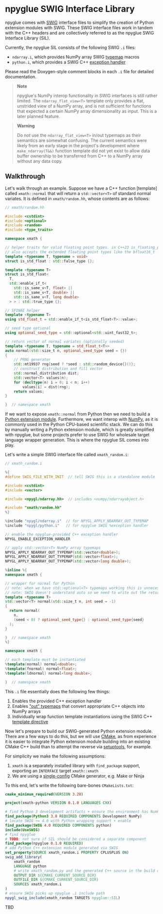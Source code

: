 # npyglue SWIG Interface Library

<!--
    npyglue-sil.md

    Author: Derek Huang
    License: MIT License

    This Markdown file is written in GitHub Flavored Markdown.

    Note:

    The [!NOTE] alert blocks are only supported by Doxygen 1.11.0 and above so
    we do not use them in the documentation (may be changed later).

    Markdown has no official support for comments and we want Doxygen to use
    the level 1 heading as the page title, so this HTML comment block is placed
    below, instead of above, the level 1 heading serving as the title.
-->

npyglue comes with [SWIG] interface files to simplify the creation of Python
extension modules with SWIG. These SWIG interface files work in tandem with the
C++ headers and are collectively referred to as the npyglue SWIG Interface
Library (SIL).

[SWIG]: https://www.swig.org/

Currently, the npyglue SIL consists of the following SWIG `.i` files:

<!--
    note:

    originally, the "exception handler" link reference text was `%exception`,
    but Doxygen's Markdown parser kept discarding the `%`. by the CommonMark
    standard, backslash escapes do *not* work in code blocks. using \%exception
    actually worked fine; we just could not encase it in backticks.

    so we just decided to drop the typewriter formatting and use
    "exception handler" as the link text. note that using doubld %, e.g. with
    `%%exception`, Doxygen managed to preserve one %, but this doesn't seem to
    be expected behavior per the CommonMark standard.
-->

* `ndarray.i`, which provides NumPy array SWIG
  [typemap](https://www.swig.org/Doc4.0/Python.html#Python_nn53) macros
* `python.i`, which provides a SWIG C++
  [exception handler](https://www.swig.org/Doc4.0/Python.html#Python_nn44)

Please read the Doxygen-style comment blocks in each `.i` file for detailed
documentation.

> **Note**
>
> npyglue's NumPy interop functionality in SWIG interfaces is still rather
> limited. The `ndarray_flat_view<T>` template only provides a flat, unstrided
> view of a NumPy array, and is not sufficient for functions that expected a
> certain NumPy array dimensionality as input. This is a later planned feature.

> **Warning**
>
> Do *not* use the `ndarray_flat_view<T>` in/out typemaps as their semantics
> are somewhat confusing. The current semantics were likely from an early stage
> in the project's development where `make_ndarray(T&&)` function template did
> not yet exist to allow data buffer ownership to be transferred from C++ to a
> NumPy array without any data copy.

## Walkthrough

Let's walk through an example. Suppose we have a C++ function \[template\]
called `xmath::normal` that will return a `std::vector<T>` of standard normal
variates. It is defined in `xmath/random.hh`, whose contents are as follows:

<!--
    note:

    technically c++ can be used as the language in the fenced code block but
    Doxygen seems to only parse the "c" part and "++" will be part of the code.
-->

```cpp
// xmath/random.hh

#include <cstdint>
#include <optional>
#include <random>
#include <type_traits>

namespace xmath {

// helper traits for valid floating point types. in C++23 is_floating_point<T>
// also accepts the extended floating point types like the bfloat16_t
template <typename T, typename = void>
struct is_std_float : std::false_type {};

template <typename T>
struct is_std_float<
  T,
  std::enable_if_t<
    std::is_same_v<T, float> ||
    std::is_same_v<T, double> ||
    std::is_same_v<T, long double>
  > > : std::true_type {};

// SFINAE helper
template <typename T>
using std_float_t = std::enable_if_t<is_std_float<T>::value>;

// seed type optional
using optional_seed_type = std::optional<std::uint_fast32_t>;

// return vector of normal variates (optionally seeded)
template <typename T, typename = std_float_t<T>>
auto normal(std::size_t n, optional_seed_type seed = {})
{
    // PRNG generator
    std::mt19937 rng{seed ? *seed : std::random_device{}()};
    // construct distribution and fill vector
    std::normal_distribution dist;
    std::vector<T> values(n);
    for (decltype(n) i = 0; i < n; i++)
        values[i] = dist(rng);
    return values;
}

}  // namespace xmath
```

If we want to expose `xmath::normal` from Python then we need to build
a [Python extension module](https://docs.python.org/3/extending/extending.html).
Furthermore, we want interop with [NumPy], as it is commonly used in the Python
CPU-based scientific stack. We can do this by manually writing a Python
extension module, which is greatly simplified with npyglue, but some projects
prefer to use SWIG for wholesale target language wrapper generation. This is
where the npyglue SIL comes into play.

[NumPy]: https://numpy.org/doc/stable

Let's write a simple SWIG interface file called `xmath_random.i`:

```cpp
// xmath_random.i

%{
#define SWIG_FILE_WITH_INIT  // tell SWIG this is a standalone module

#include <cstdint>
#include <vector>

#include <npygl/ndarray.hh>  // includes <numpy/ndarrayobject.h>

#include "xmath/random.hh"
%}

%include "npygl/ndarray.i"  // for NPYGL_APPLY_NDARRAY_OUT_TYPEMAP
%include "npygl/python.i"   // for npyglue SWIG %exception handler

// enable the npyglue-provided C++ exception handler
NPYGL_ENABLE_EXCEPTION_HANDLER

// apply std::vector<T> NumPy array typemaps
NPYGL_APPLY_NDARRAY_OUT_TYPEMAP(std::vector<double>);
NPYGL_APPLY_NDARRAY_OUT_TYPEMAP(std::vector<float>);
NPYGL_APPLY_NDARRAY_OUT_TYPEMAP(std::vector<long double>);

%inline %{
namespace xmath {

// wrapper for normal for Python
// note: when we have std::optional<T> typemaps working this is unnecessary
// note: SWIG doesn't understand auto so we need to write out the return type
template <typename T>
std::vector<T> normal(std::size_t n, int seed = -1)
{
  return normal(
    n,
    (seed < 0) ? optional_seed_type{} : optional_seed_type{seed}
  );
}

}  // namespace xmath
%}

namespace xmath {

// each template must be instantiated
%template(normal) normal<double>;
%template(fnormal) normal<float>;
%template(ldnormal) normal<long double>;

}  // namespace xmath
```

This `.i` file essentially does the following few things:

1. Enables the provided C++ exception handler
2. Enables ["out" typemaps](https://www.swig.org/Doc4.0/Typemaps.html#Typemaps_nn28)
   that convert appropriate C++ objects into NumPy arrays
3. Individually wrap function template instantiations using the SWIG C++
   [template directive](https://www.swig.org/Doc4.0/SWIGPlus.html#SWIGPlus_template_directive)

Now let's prepare to build our SWIG-generated Python extension module. There
are a few ways to do this, but we will use [CMake], as from experience it is
easier to integrate Python extension module building into an existing CMake C++
build than to attempt the reverse via [setuptools], for example.

[CMake]: https://cmake.org/cmake/help/latest/
[setuptools]: https://setuptools.pypa.io/en/latest/

For simplicity we make the following assumptions:

1. `xmath` is a separately installed library with `find_package` support,
   exporting an `INTERFACE` target `xmath::xmath`
2. We are using a
   [single-config](https://cmake.org/cmake/help/latest/manual/cmake-buildsystem.7.html#build-configurations)
   CMake generator, e.g. Make or Ninja

To this end, let's write the following bare-bones `CMakeLists.txt`:

<!--
    note:

    Doxygen only supports Markdown code block highlighting for the languages it
    knows how to process. we therefore have some choices which are ranked from
    hackiest/easiest to most work/best Doxygen integration.

    1. highlight CMake as Python so comments are at least a different color.
       this means that browsing the Markdown files will look weird, however.
    2. use Pygments' pygmentize to generate a CSS stylesheet and inject HTML
       to load the stylesheet and HTML fragment into a Markdown file. this is a
       infile-pygmentized.md file generated from a infile.md file.

       to generate the CSS stylesheet we use:

          pygmentize -S one-dark -f html -O classprefix=pygments-

       to convert a CMake snippet from a file we use:

          pygmentize -l cmake -f html -O nowrap -o outfile infile

       we use nowrap option to not use a <div> and <pre> and instead use the
       <pre class="fragment">, whose formatting is provided by Doxygen, to wrap
       the HTML that we intend to embed into the Markdown file.

       this produces Pygments highlighting whose style we can control with the
       CSS stylesheet (differen -S option) that essentially looks like a
       Doxygen code block but without links and with different highlighting.

       we can have a filtering Python script that even uses Pygments API to
       transform infile.md to infile-pygmentized.md via the HTML injection and
       just need to add the CSS sheet to HTML_EXTRA_STYLESHEET. there will be a
       CMake add_custom_command to invoke this transform step and hang it as
       part of the overall build system. there can be a finalization target
       that depends on all the outputs that the Doxygen target depends on.

    3. write our own Doxygen filter to translate CMake into pseudo-C. this
       seems like a decent amount of work and it is not clear if Doxygen will
       even be able to apply the filter to fenced code blocks.
-->

<!-- pygmentize: on -->

```cmake
cmake_minimum_required(VERSION 3.20)

project(xmath-python VERSION 0.1.0 LANGUAGES CXX)

# find Python 3 development artifacts + ensure the environment has NumPy
find_package(Python3 3.8 REQUIRED COMPONENTS Development NumPy)
# locate SWIG >= 4.0 with Python wrapping support + enable
find_package(SWIG 4.0 REQUIRED COMPONENTS python)
include(UseSWIG)
# find npyglue
# TODO: not sure if SIL should be considered a separate component
find_package(npyglue 0.1.0 REQUIRED)
# add Python C++ extension module generated via SWIG
set_property(SOURCE xmath_random.i PROPERTY CPLUSPLUS ON)
swig_add_library(
    xmath_random
    LANGUAGE python
    # write xmath_random.py and the generated C++ source in the build directory
    OUTPUT_DIR ${CMAKE_CURRENT_SOURCE_DIR}
    OUTFILE_DIR ${CMAKE_CURRENT_SOURCE_DIR}
    SOURCES xmath_random.i
)
# ensure SWIG picks up npyglue .i include path
npygl_swig_include(xmath_random TARGETS npyglue::SIL)
```

<!-- pygmentize: off -->

TBD
